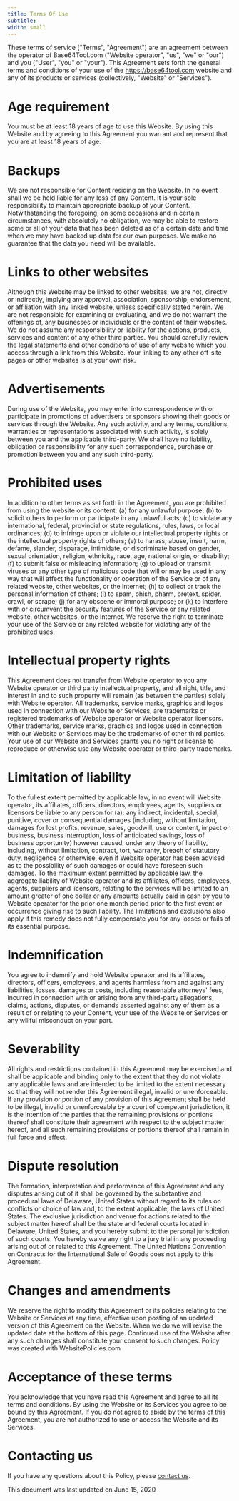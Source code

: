 ```yaml
---
title: Terms Of Use
subtitle:
width: small
---
```


These terms of service ("Terms", "Agreement") are an agreement between the operator of Base64Tool.com ("Website operator", "us", "we" or "our") and you ("User", "you" or "your"). This Agreement sets forth the general terms and conditions of your use of the https://base64tool.com website and any of its products or services (collectively, "Website" or "Services").

# Age requirement
You must be at least 18 years of age to use this Website. By using this Website and by agreeing to this Agreement you warrant and represent that you are at least 18 years of age.

# Backups
We are not responsible for Content residing on the Website. In no event shall we be held liable for any loss of any Content. It is your sole responsibility to maintain appropriate backup of your Content. Notwithstanding the foregoing, on some occasions and in certain circumstances, with absolutely no obligation, we may be able to restore some or all of your data that has been deleted as of a certain date and time when we may have backed up data for our own purposes. We make no guarantee that the data you need will be available.

# Links to other websites
Although this Website may be linked to other websites, we are not, directly or indirectly, implying any approval, association, sponsorship, endorsement, or affiliation with any linked website, unless specifically stated herein. We are not responsible for examining or evaluating, and we do not warrant the offerings of, any businesses or individuals or the content of their websites. We do not assume any responsibility or liability for the actions, products, services and content of any other third parties. You should carefully review the legal statements and other conditions of use of any website which you access through a link from this Website. Your linking to any other off-site pages or other websites is at your own risk.

# Advertisements
During use of the Website, you may enter into correspondence with or participate in promotions of advertisers or sponsors showing their goods or services through the Website. Any such activity, and any terms, conditions, warranties or representations associated with such activity, is solely between you and the applicable third-party. We shall have no liability, obligation or responsibility for any such correspondence, purchase or promotion between you and any such third-party.

# Prohibited uses
In addition to other terms as set forth in the Agreement, you are prohibited from using the website or its content: (a) for any unlawful purpose; (b) to solicit others to perform or participate in any unlawful acts; (c) to violate any international, federal, provincial or state regulations, rules, laws, or local ordinances; (d) to infringe upon or violate our intellectual property rights or the intellectual property rights of others; (e) to harass, abuse, insult, harm, defame, slander, disparage, intimidate, or discriminate based on gender, sexual orientation, religion, ethnicity, race, age, national origin, or disability; (f) to submit false or misleading information; (g) to upload or transmit viruses or any other type of malicious code that will or may be used in any way that will affect the functionality or operation of the Service or of any related website, other websites, or the Internet; (h) to collect or track the personal information of others; (i) to spam, phish, pharm, pretext, spider, crawl, or scrape; (j) for any obscene or immoral purpose; or (k) to interfere with or circumvent the security features of the Service or any related website, other websites, or the Internet. We reserve the right to terminate your use of the Service or any related website for violating any of the prohibited uses.

# Intellectual property rights
This Agreement does not transfer from Website operator to you any Website operator or third party intellectual property, and all right, title, and interest in and to such property will remain (as between the parties) solely with Website operator. All trademarks, service marks, graphics and logos used in connection with our Website or Services, are trademarks or registered trademarks of Website operator or Website operator licensors. Other trademarks, service marks, graphics and logos used in connection with our Website or Services may be the trademarks of other third parties. Your use of our Website and Services grants you no right or license to reproduce or otherwise use any Website operator or third-party trademarks.

# Limitation of liability
To the fullest extent permitted by applicable law, in no event will Website operator, its affiliates, officers, directors, employees, agents, suppliers or licensors be liable to any person for (a): any indirect, incidental, special, punitive, cover or consequential damages (including, without limitation, damages for lost profits, revenue, sales, goodwill, use or content, impact on business, business interruption, loss of anticipated savings, loss of business opportunity) however caused, under any theory of liability, including, without limitation, contract, tort, warranty, breach of statutory duty, negligence or otherwise, even if Website operator has been advised as to the possibility of such damages or could have foreseen such damages. To the maximum extent permitted by applicable law, the aggregate liability of Website operator and its affiliates, officers, employees, agents, suppliers and licensors, relating to the services will be limited to an amount greater of one dollar or any amounts actually paid in cash by you to Website operator for the prior one month period prior to the first event or occurrence giving rise to such liability. The limitations and exclusions also apply if this remedy does not fully compensate you for any losses or fails of its essential purpose.

# Indemnification
You agree to indemnify and hold Website operator and its affiliates, directors, officers, employees, and agents harmless from and against any liabilities, losses, damages or costs, including reasonable attorneys' fees, incurred in connection with or arising from any third-party allegations, claims, actions, disputes, or demands asserted against any of them as a result of or relating to your Content, your use of the Website or Services or any willful misconduct on your part.

# Severability
All rights and restrictions contained in this Agreement may be exercised and shall be applicable and binding only to the extent that they do not violate any applicable laws and are intended to be limited to the extent necessary so that they will not render this Agreement illegal, invalid or unenforceable. If any provision or portion of any provision of this Agreement shall be held to be illegal, invalid or unenforceable by a court of competent jurisdiction, it is the intention of the parties that the remaining provisions or portions thereof shall constitute their agreement with respect to the subject matter hereof, and all such remaining provisions or portions thereof shall remain in full force and effect.

# Dispute resolution
The formation, interpretation and performance of this Agreement and any disputes arising out of it shall be governed by the substantive and procedural laws of Delaware, United States without regard to its rules on conflicts or choice of law and, to the extent applicable, the laws of United States. The exclusive jurisdiction and venue for actions related to the subject matter hereof shall be the state and federal courts located in Delaware, United States, and you hereby submit to the personal jurisdiction of such courts. You hereby waive any right to a jury trial in any proceeding arising out of or related to this Agreement. The United Nations Convention on Contracts for the International Sale of Goods does not apply to this Agreement.

# Changes and amendments
We reserve the right to modify this Agreement or its policies relating to the Website or Services at any time, effective upon posting of an updated version of this Agreement on the Website. When we do we will revise the updated date at the bottom of this page. Continued use of the Website after any such changes shall constitute your consent to such changes. Policy was created with WebsitePolicies.com

# Acceptance of these terms
You acknowledge that you have read this Agreement and agree to all its terms and conditions. By using the Website or its Services you agree to be bound by this Agreement. If you do not agree to abide by the terms of this Agreement, you are not authorized to use or access the Website and its Services.

# Contacting us
If you have any questions about this Policy, please [contact us](mailto:ya.na.pochte@gmail.com).

This document was last updated on June 15, 2020
